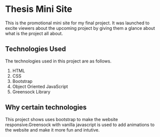 # Thesis Mini Site
  This is the promotional mini site for my final project. It was launched to excite viewers about the upcoming project by giving them a glance about what is the project all about.
## Technologies Used
The technologies used in this project are as follows.
1. HTML
2. CSS
3. Bootstrap
4. Object Oriented JavaScript
5. Greensock Library
## Why certain technologies
This project shows uses bootstrap to make the website responsive.Greensock with vanilla javascript is used to add animations to the website and make it more fun and intutive.

